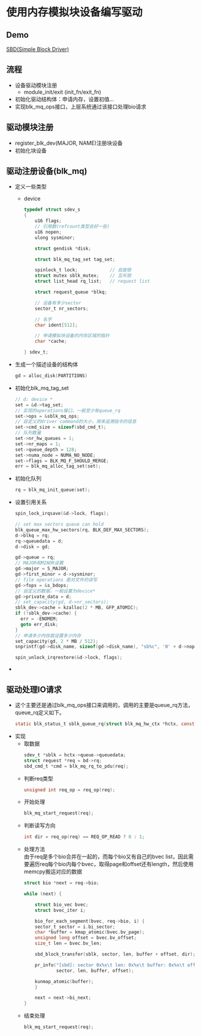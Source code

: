 # 使用内存模拟块设备编写驱动

## Demo

[SBD(Simple Block Driver)](https://github.com/Haltz/sbd)

## 流程

- 设备驱动模块注册
  - module_init/exit (init_fn/exit_fn)
- 初始化驱动结构体：申请内存，设置初值...
- 实现blk_mq_ops接口，上层系统通过该接口处理bio请求

## 驱动模块注册
- register_blk_dev(MAJOR, NAME)注册块设备
- 初始化块设备

## 驱动注册设备(blk_mq)
- 定义一些类型
  - device
    ```c
    typedef struct sdev_s
    {
        u16 flags;
        // 引用数(refcount类型会好一些)
        u16 nopen;
        ulong sysminor;

        struct gendisk *disk;

        struct blk_mq_tag_set tag_set;

        spinlock_t lock;            // 自旋锁
        struct mutex sblk_mutex;    // 互斥锁
        struct list_head rq_list;   // request list

        struct request_queue *blkq;

        // 设备有多少sector
        sector_t nr_sectors;

        // 名字
        char ident[512];

        // 申请模拟块设备的内存区域的指针
        char *cache;

    } sdev_t;
    ```


- 生成一个描述设备的结构体
  ```c
  gd = alloc_disk(PARTITIONS)
  ```
- 初始化blk_mq_tag_set
  ```c
  // d: device * 
  set = &d->tag_set;
  // 实现的operations接口，一般至少有queue_rq
  set->ops = &sblk_mq_ops;
  // 自定义的driver command的大小，用来追溯指令的信息
  set->cmd_size = sizeof(sbd_cmd_t);
  // 队列数量
  set->nr_hw_queues = 1;
  set->nr_maps = 1;
  set->queue_depth = 128;
  set->numa_node = NUMA_NO_NODE;
  set->flags = BLK_MQ_F_SHOULD_MERGE;
  err = blk_mq_alloc_tag_set(set);
  ```
- 初始化队列
  ```c
  rq = blk_mq_init_queue(set);
  ```
- 设置引用关系
  ```c
  spin_lock_irqsave(&d->lock, flags);

  // set max sectors queue can hold
  blk_queue_max_hw_sectors(rq, BLK_DEF_MAX_SECTORS);
  d->blkq = rq;
  rq->queuedata = d;
  d->disk = gd;

  gd->queue = rq;
  // MAJOR和MINOR设置
  gd->major = S_MAJOR;
  gd->first_minor = d->sysminor;
  // file operations 是对文件的读写
  gd->fops = &s_bdops;
  // 自定义的数据，一般设置为device*
  gd->private_data = d;
  // set_capacity(gd, d->nr_sectors);
  sblk_dev->cache = kzalloc(2 * MB, GFP_ATOMIC);
  if (!sblk_dev->cache) {
    err = -ENOMEM;
    goto err_disk;
  }
  // 申请多少内存就设置多少内存
  set_capacity(gd, 2 * MB / 512);
  snprintf(gd->disk_name, sizeof(gd->disk_name), "sb%c", '0' + d->nopen);

  spin_unlock_irqrestore(&d->lock, flags);
  ```
- 

## 驱动处理IO请求
- 这个主要还是通过blk_mq_ops接口来调用的，调用的主要是queue_rq方法，queue_rq定义如下。
  ```c
  static blk_status_t sblk_queue_rq(struct blk_mq_hw_ctx *hctx, const struct blk_mq_queue_data *bd)
  ```
- 实现
  - 取数据
    ```c
    sdev_t *sblk = hctx->queue->queuedata;
    struct request *req = bd->rq;
    sbd_cmd_t *cmd = blk_mq_rq_to_pdu(req);
    ```
  - 判断req类型
    ```c
    unsigned int req_op = req_op(req);
    ```
  - 开始处理
    ```c
    blk_mq_start_request(req);
    ```
  - 判断读写方向
    ```c
    int dir = req_op(req) == REQ_OP_READ ? 0 : 1;
    ```
  - 处理方法  
    由于req是多个bio合并在一起的，而每个bio又有自己的bvec list，因此需要遍历req每个bio内每个bvec，取得page和offset还有length，然后使用memcpy搬运对应的数据
    ```c
    struct bio *next = req->bio;

    while (next) {

        struct bio_vec bvec;
        struct bvec_iter i;

        bio_for_each_segment(bvec, req->bio, i) {
        sector_t sector = i.bi_sector;
        char *buffer = kmap_atomic(bvec.bv_page);
        unsigned long offset = bvec.bv_offset;
        size_t len = bvec.bv_len;

        sbd_block_transfer(sblk, sector, len, buffer + offset, dir);

        pr_info("[sbd]: sector 0x%x\t len: 0x%x\t buffer: 0x%x\t offset:0x%x",
                sector, len, buffer, offset);

        kunmap_atomic(buffer);
        }

        next = next->bi_next;
    }
    ```
  - 结束处理
    ```c
    blk_mq_start_request(req);
    ```

